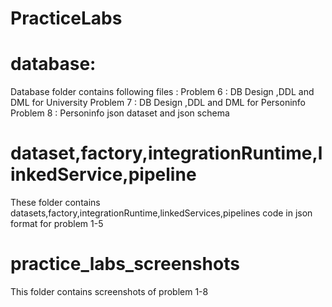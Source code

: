 # PracticeLabs

# database:
Database folder contains following files :
Problem 6 : DB Design ,DDL and DML for University 
Problem 7 : DB Design ,DDL and DML for Personinfo
Problem 8 : Personinfo json dataset and json schema 

# dataset,factory,integrationRuntime,linkedService,pipeline
These folder contains datasets,factory,integrationRuntime,linkedServices,pipelines 
code in json format for problem 1-5

# practice_labs_screenshots
This folder contains screenshots of problem 1-8






